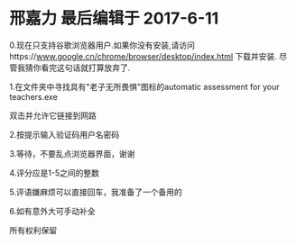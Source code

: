 # 邢嘉力 最后编辑于 2017-6-11

0.现在只支持谷歌浏览器用户.如果你没有安装,请访问https://www.google.cn/chrome/browser/desktop/index.html
下载并安装.
尽管我猜你看完这句话就打算放弃了.

1.在文件夹中寻找具有"老子无所畏惧"图标的automatic assessment for your teachers.exe

双击并允许它链接到网路

2.按提示输入验证码用户名密码

3.等待，不要乱点浏览器界面，谢谢

4.评分应是1-5之间的整数

5.评语嫌麻烦可以直接回车，我准备了一个备用的

6.如有意外大可手动补全

所有权利保留
